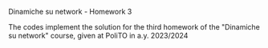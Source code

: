 Dinamiche su network - Homework 3

The codes implement the solution for the third homework of the "Dinamiche su network" course, given at PoliTO in a.y. 2023/2024
